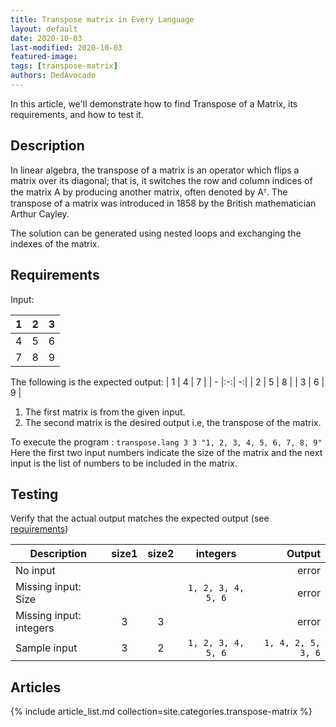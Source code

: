 ```yaml
---
title: Transpose matrix in Every Language
layout: default
date: 2020-10-03
last-modified: 2020-10-03
featured-image:
tags: [transpose-matrix]
authors: DedAvocado
---
```


In this article, we'll demonstrate how to find Transpose of a Matrix, its requirements, and how
to test it.

## Description

In linear algebra, the transpose of a matrix is an operator which flips a matrix over its diagonal; that is, it switches the row and column indices of the matrix A by producing another matrix, often denoted by Aᵀ. The transpose of a matrix was introduced in 1858 by the British mathematician Arthur Cayley.

The solution can be generated using nested loops and exchanging the indexes of the matrix.

## Requirements
Input:

| 1 | 2 | 3 |
| - |:-:| -:|
| 4 | 5 | 6 |
| 7 | 8 | 9 |

The following is the expected output:
| 1 | 4 | 7 |
| - |:-:| -:|
| 2 | 5 | 8 |
| 3 | 6 | 9 |

1.  The first matrix is from the given input.
2.  The second  matrix is the desired output i.e, the transpose of the matrix.

To execute the program :
```transpose.lang 3 3 "1, 2, 3, 4, 5, 6, 7, 8, 9"``` </br>
Here the first two input numbers indicate the size of the matrix and the next input is the list of numbers to be included in the matrix.

## Testing

Verify that the actual output matches the expected output (see [requirements][1])

| Description | size1 | size2 | integers | Output |
| - |:-:|:-:|:-:| -:|
| No input |   |   |   | error |
| Missing input: Size |   |   | ```1, 2, 3, 4, 5, 6``` | error |
| Missing input: integers | 3 | 3 |   | error |
| Sample input | 3 | 2 | ```1, 2, 3, 4, 5, 6``` | ```1, 4, 2, 5, 3, 6``` |

## Articles

{% include article_list.md collection=site.categories.transpose-matrix %}

[1]: #requirements

